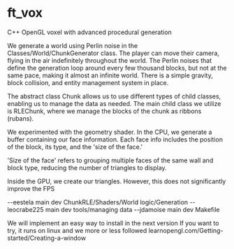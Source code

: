 # ft_vox
C++ OpenGL voxel with advanced procedural generation

We generate a world using Perlin noise in the Classes/World/ChunkGenerator class.
The player can move their camera, flying in the air indefinitely throughout the world.
The Perlin noises that define the generation loop around every few thousand blocks, but not at the same pace,
making it almost an infinite world.
There is a simple gravity, block collision, and entity management system in place.

The abstract class Chunk allows us to use different types of child classes, enabling us to manage the data as needed.
The main child class we utilize is RLEChunk,
where we manage the blocks of the chunk as ribbons (rubans).

We experimented with the geometry shader.
In the CPU, we generate a buffer containing our face information.
Each face info includes the position of the block, its type, and the 'size of the face.'

'Size of the face' refers to grouping multiple faces of the same wall and block type,
reducing the number of triangles to display.

Inside the GPU, we create our triangles. However, this does not significantly improve the FPS

--eestela main dev       ChunkRLE/Shaders/World logic/Generation
--leocrabe225 main dev   tools/managing data
--jdamoise main dev      Makefile

We will implement an easy way to install in the next version
If you want to try, it runs on linux and we more or less followed learnopengl.com/Getting-started/Creating-a-window
